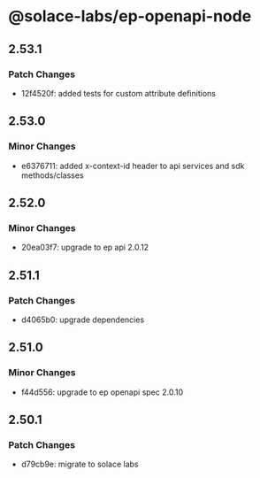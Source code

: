 # @solace-labs/ep-openapi-node

## 2.53.1

### Patch Changes

- 12f4520f: added tests for custom attribute definitions

## 2.53.0

### Minor Changes

- e6376711: added x-context-id header to api services and sdk methods/classes

## 2.52.0

### Minor Changes

- 20ea03f7: upgrade to ep api 2.0.12

## 2.51.1

### Patch Changes

- d4065b0: upgrade dependencies

## 2.51.0

### Minor Changes

- f44d556: upgrade to ep openapi spec 2.0.10

## 2.50.1

### Patch Changes

- d79cb9e: migrate to solace labs
